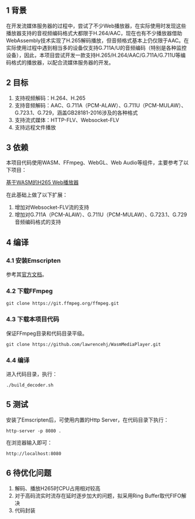 
## 1 背景
在开发流媒体服务器的过程中，尝试了不少Web播放器，在实际使用时发现这些播放器支持的音视频编码格式大都限于H.264/AAC，现在也有不少播放器借助WebAssembly技术实现了H.265解码播放，但音频格式基本上仍仅限于AAC。在实际使用过程中遇到相当多的设备仅支持G.711A/U的音频编码（特别是各种监控设备），因此，本项目尝试开发一款支持H.265/H.264/AAC/G.711A/G.711U等编码格式的播放器，以配合流媒体服务器的开发。

## 2 目标
1. 支持视频解码：H.264、H.265
2. 支持音频解码：AAC、G.711A（PCM-ALAW）、G.711U（PCM-MULAW）、G.723.1、G.729，涵盖GB28181-2016涉及的各种格式
3. 支持流式媒体：HTTP-FLV、Websocket-FLV
4. 支持远程文件播放

## 3 依赖
本项目代码使用WASM、FFmpeg、WebGL、Web Audio等组件，主要参考了以下项目：

[基于WASM的H265 Web播放器](https://blog.csdn.net/sonysuqin/article/details/86770715)

在此基础上做了以下扩展：
1. 增加对Websocket-FLV流的支持
2. 增加对G.711A（PCM-ALAW）、G.711U（PCM-MULAW）、G.723.1、G.729音频编码格式的支持

## 4 编译
### 4.1 安装Emscripten
参考其[官方文档](https://emscripten.org/docs/getting_started/downloads.html)。
### 4.2 下载FFmpeg
```
git clone https://git.ffmpeg.org/ffmpeg.git
```
### 4.3 下载本项目代码
保证FFmpeg目录和代码目录平级。
```
git clone https://github.com/lawrencehj/WasmMediaPlayer.git
```
### 4.4 编译
进入代码目录，执行：
```
./build_decoder.sh
```

## 5 测试
安装了Emscripten后，可使用内置的Http Server，在代码目录下执行：

```
http-server -p 8080 .
```
在浏览器输入即可：

```
http://localhost:8080
```

## 6 待优化问题
1. 解码、播放H265时CPU占用相对较高
2. 对于高码流实时流存在延时逐步加大的问题，拟采用Ring Buffer取代FIFO解决
3. 代码封装
